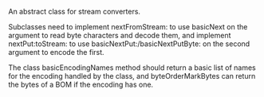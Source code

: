 An abstract class for stream converters.

Subclasses need to implement nextFromStream: to use basicNext on the argument to read byte characters and decode them, and implement nextPut:toStream: to use basicNextPut:/basicNextPutByte: on the second argument to encode the first.

The class basicEncodingNames method should return a basic list of names for the encoding handled by the class, and byteOrderMarkBytes can return the bytes of a BOM if the encoding has one.